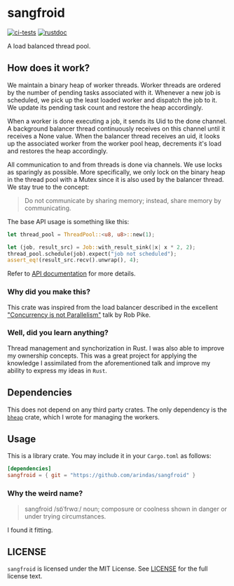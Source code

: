 # sangfroid
[![ci-tests](https://github.com/arindas/sangfroid/actions/workflows/ci-tests.yml/badge.svg)](https://github.com/arindas/sangfroid/actions/workflows/ci-tests.yml)
[![rustdoc](https://github.com/arindas/sangfroid/actions/workflows/rustdoc.yml/badge.svg)](https://github.com/arindas/sangfroid/actions/workflows/rustdoc.yml)

A load balanced thread pool.

## How does it work?

We maintain a binary heap of worker threads. Worker threads are ordered by the number of
pending tasks associated with it. Whenever a new job is scheduled, we pick up the least
loaded worker and dispatch the job to it. We update its pending task count and restore
the heap accordingly.

When a worker is done executing a job, it sends its Uid to the done channel. A background
balancer thread continuously receives on this channel until it receives a None value.
When the balancer thread receives an uid, it looks up the associated worker from the
worker pool heap, decrements it's load and restores the heap accordingly.

All communication to and from threads is done via channels. We use locks as sparingly as
possible. More specifically, we only lock on the binary heap in the thread pool with a
Mutex since it is also used by the balancer thread.
We stay true to the concept:
>Do not communicate by sharing memory; instead, share memory by communicating.

The base API usage is something like this:
```rust
let thread_pool = ThreadPool::<u8, u8>::new(1);

let (job, result_src) = Job::with_result_sink(|x| x * 2, 2);
thread_pool.schedule(job).expect("job not scheduled");
assert_eq!(result_src.recv().unwrap(), 4);
```

Refer to [API documentation](https://github.com/arindas/sangfroid/sangfroid) for more details.

### Why did you make this?
This crate was inspired from the load balancer described in the excellent
["Concurrency is not Parallelism"](https://youtu.be/oV9rvDllKEg) talk by Rob Pike.

### Well, did you learn anything?
Thread management and synchorization in Rust. I was also able to improve my ownership concepts.
This was a great project for applying the knowledge I assimilated from the aforementioned
talk and improve my ability to express my ideas in `Rust`.

## Dependencies
This does not depend on any third party crates. The only dependency is the
[`bheap`](https://github.com/arindas/bheap) crate, which I wrote for managing the workers.

## Usage
This is a library crate. You may include it in your `Cargo.toml` as follows:
```toml
[dependencies]
sangfroid = { git = "https://github.com/arindas/sangfroid" }
```

### Why the weird name?
>sangfroid /sɒ̃ˈfrwɑː/ noun;
>composure or coolness shown in danger or under trying circumstances.

I found it fitting.

## LICENSE
`sangfroid` is licensed under the MIT License. See [LICENSE](./LICENSE) for the full license text.